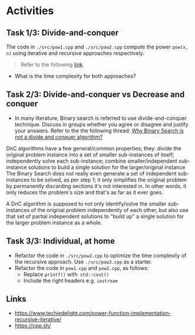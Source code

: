 # Activities

## Task 1/3: Divide-and-conquer

The code in `./src/pow1.cpp` and `./src/pow2.cpp` compute the power `pow(x, n)` using iterative and recursive approaches respectively.

> Refer to the following [link](https://www.techiedelight.com/power-function-implementation-recursive-iterative/).

- What is the time complexity for both approaches?

## Task 2/3: Divide-and-conquer vs Decrease and conquer

- In many literature, Binary search is referred to use divide-and-conquer technique. Discuss in groups whether you agree or disagree and justify your answers. Refer to the the following thread: [Why Binary Search is not a divide and conquer algorithm?](https://stackoverflow.com/questions/8850447/why-is-binary-search-a-divide-and-conquer-algorithm)

DnC algorithms have a few general/common properties; they:
divide the original problem instance into a set of smaller sub-instances of itself;
independently solve each sub-instance;
combine smaller/independent sub-instance solutions to build a single solution for the larger/original instance
The Binary Search does not really even generate a set of independent sub-instances to be solved, as per step 1; it only simplifies the original problem by permanently discarding sections it's not interested in. In other words, it only reduces the problem's size and that's as far as it ever goes.

A DnC algorithm is supposed to not only identify/solve the smaller sub-instances of the original problem independently of each other, but also use that set of partial independent solutions to "build up" a single solution for the larger problem instance as a whole.

## Task 3/3: Individual, at home

- Refactor the code in `./src/pow2.cpp` to optimize the time complexity of the recursive approach. Use `./src/pow3.cpp` as a starter.
- Refactor the code in `pow1.cpp` and `pow2.cpp`, as follows:
  - Replace `printf()` with` std::cout()`
  - Include the right headers e.g. `iostream`

## Links

- https://www.techiedelight.com/power-function-implementation-recursive-iterative/
- https://cpp.sh/
